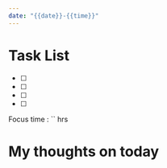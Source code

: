 ```yaml
---
date: "{{date}}-{{time}}"
---
```


# Task List

- [ ] 
- [ ] 
- [ ] 
- [ ] 

Focus time : `` hrs

# My thoughts on today


